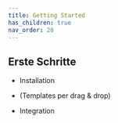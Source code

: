 ```yaml
---
title: Getting Started
has_children: true
nav_order: 20
---
```


## Erste Schritte

- Installation

- (Templates per drag & drop)
- Integration

